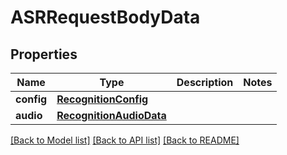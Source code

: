 # ASRRequestBodyData

## Properties
Name | Type | Description | Notes
------------ | ------------- | ------------- | -------------
**config** | [**RecognitionConfig**](RecognitionConfig.md) |  | 
**audio** | [**RecognitionAudioData**](RecognitionAudioData.md) |  | 

[[Back to Model list]](../README.md#documentation-for-models) [[Back to API list]](../README.md#documentation-for-api-endpoints) [[Back to README]](../README.md)


